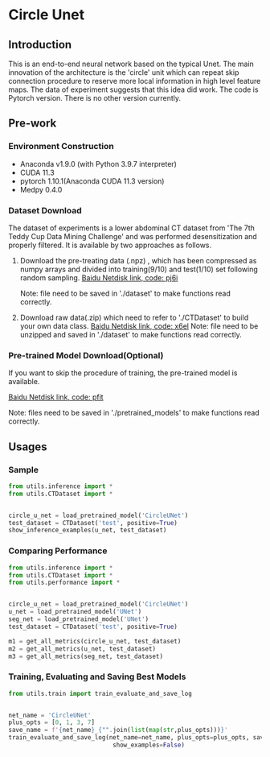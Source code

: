 # Circle Unet

## Introduction

This is an end-to-end neural network based on the typical Unet. The main innovation of the architecture is the 'circle' unit which can repeat skip connection procedure to reserve more local information in high level feature maps. The data of experiment suggests that this idea did work. The code is Pytorch version. There is no other version currently.

## Pre-work

### Environment Construction

- Anaconda v1.9.0 (with Python 3.9.7 interpreter)
- CUDA 11.3
- pytorch 1.10.1(Anaconda CUDA 11.3 version)
- Medpy 0.4.0

### Dataset Download

The dataset of experiments is a lower abdominal CT dataset from 'The 7th Teddy Cup Data Mining Challenge' and was performed desensitization and properly filtered. It is available by two approaches as follows.

1. Download the pre-treating data (.npz) , which has been compressed as numpy arrays and divided into training(9/10) and test(1/10) set following random sampling.
   [Baidu Netdisk link, code: pj6i](https://pan.baidu.com/s/1IlNjk3YA9OqNpfMIJ206XA)

   Note: file need to be saved in './dataset' to make functions read correctly.

2. Download raw data(.zip) which need to refer to './CTDataset' to build your own data class.
   [Baidu Netdisk link, code: x6el](https://pan.baidu.com/s/1TOutToh1G2k8aSyknOjX9Q)
   Note: file need to be unzipped and saved in './dataset' to make functions read correctly.

### Pre-trained Model Download(Optional)

If you want to skip the procedure of training, the pre-trained model is available.

[Baidu Netdisk link, code: pfit](https://pan.baidu.com/s/1aWoYywyh41iVWi5BcHp5Mg)

Note: files need to be saved in './pretrained_models' to make functions read correctly.

## Usages

### Sample

```python
from utils.inference import *
from utils.CTDataset import *


circle_u_net = load_pretrained_model('CircleUNet')
test_dataset = CTDataset('test', positive=True)
show_inference_examples(u_net, test_dataset)
```

### Comparing Performance

```python
from utils.inference import *
from utils.CTDataset import *
from utils.performance import *


circle_u_net = load_pretrained_model('CircleUNet')
u_net = load_pretrained_model('UNet')
seg_net = load_pretrained_model('UNet')
test_dataset = CTDataset('test', positive=True)

m1 = get_all_metrics(circle_u_net, test_dataset)
m2 = get_all_metrics(u_net, test_dataset)
m3 = get_all_metrics(seg_net, test_dataset)
```

### Training, Evaluating and Saving Best Models

```python
from utils.train import train_evaluate_and_save_log


net_name = 'CircleUNet'
plus_opts = [0, 1, 3, 7]
save_name = f'{net_name}_{"".join(list(map(str,plus_opts)))}'
train_evaluate_and_save_log(net_name=net_name, plus_opts=plus_opts, save_name=save_name, note=plus_opts,
                             show_examples=False)
```


